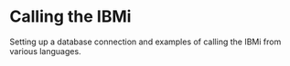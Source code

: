 # Calling the IBMi

Setting up a database connection and examples of calling the IBMi from various languages.

